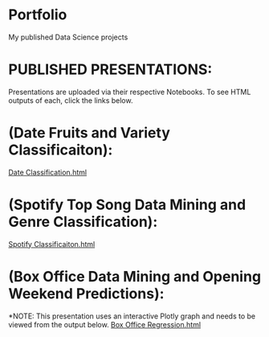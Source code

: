 # Portfolio
My published Data Science projects

# PUBLISHED PRESENTATIONS:
Presentations are uploaded via their respective Notebooks. To see HTML outputs of each, click the links below.

# (Date Fruits and Variety Classificaiton): 
[Date Classification.html](https://nbviewer.org/github/BryanRickens/Portfolio/blob/main/Date%20Data%20Mining%20Notebook.ipynb)

# (Spotify Top Song Data Mining and Genre Classification): 
[Spotify Classificaiton.html](https://nbviewer.org/github/BryanRickens/Portfolio/blob/main/Spotify%20Data%20Mining%20Notebook.ipynb)


# (Box Office Data Mining and Opening Weekend Predictions): 
*NOTE: This presentation uses an interactive Plotly graph and needs to be viewed from the output below.
[Box Office Regression.html](https://nbviewer.org/github/BryanRickens/CSCI-334-Final-Project-Demonstration/blob/main/Box%20Office%20Predictions.ipynb)



